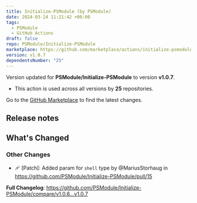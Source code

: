 ```yaml
---
title: Initialize-PSModule (by PSModule)
date: 2024-03-24 11:21:42 +00:00
tags:
  - PSModule
  - GitHub Actions
draft: false
repo: PSModule/Initialize-PSModule
marketplace: https://github.com/marketplace/actions/initialize-psmodule-by-psmodule
version: v1.0.7
dependentsNumber: "25"
---
```



Version updated for **PSModule/Initialize-PSModule** to version **v1.0.7**.
- This action is used across all versions by **25** repositories.

Go to the [GitHub Marketplace](https://github.com/marketplace/actions/initialize-psmodule-by-psmodule) to find the latest changes.

## Release notes

<!-- Release notes generated using configuration in .github/release.yml at main -->

## What's Changed
### Other Changes
* 🩹 [Patch]: Added param for `shell` type by @MariusStorhaug in https://github.com/PSModule/Initialize-PSModule/pull/15


**Full Changelog**: https://github.com/PSModule/Initialize-PSModule/compare/v1.0.6...v1.0.7
